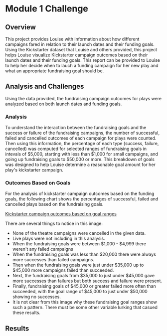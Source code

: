 # Module 1 Challenge

## Overview

This project provides Louise with information about how different campaigns fared in relation to their launch dates and their funding goals. Using the Kickstarter dataset that Louise and others provided, this project helps Louise visualize Kickstarter campaign outcomes based on their launch dates and their funding goals. This report can be provided to Louise to help her decide when to lauch a funding campaign for her new play and what an appropriate fundraising goal should be. 

## Analysis and Challenges

Using the data provided, the fundraising campaign outcomes for plays were analyzed based on both launch dates and funding goals. 

### Analysis
To understand the interaction between the fundraising goals and the success or failure of the fundraising campaigns, the number of successful, failed and cancelled outcomes of each campaign for plays were counted. Then using this information, the percentage of each type (success, failure, cancelled) was computed for selected ranges of fundraising goals in intevals of $5,000, starting with less than $1,000 for small campaigns, and going up fundraising goals to $50,000 or more. This breakdown of goals was designed to help Louise determine a reasonable goal amount for her play's kickstarter campaign. 

### Outcomes Based on Goals
For the analysis of kickstarter campaign outcomes based on the funding goals, the following chart shows the percentages of successful, failed and cancelled plays based on the fundraising goals. 

[Kickstarter campaign outcomes based on goal ranges](resources/Outcomes_vs_Goals.png)

There are several things to notice in this image:

* None of the theatre campaigns were cancelled in the given data.
* Live plays were not including in this analysis.
* When the fundraising goals were between $1,000 - $4,999 there weren't any failed campaigns
* When the fundraising goals was less than $20,000 there were always more successes than failed campaigns. 
* Then when the fundraising goals were just under $35,000 up to $45,000 more campaigns failed than succeeded. 
* Next, the fundraising goals from $35,000 to just under $45,000 gave more successes than failures but both success and failure were present.
* Finally, fundraising goals of $45,000 or greater failed more often than succeeded, with the goal range of $45,000 to just under $50,000 showing no successes.
* It is not clear from this image why these fundraising goal ranges show such a pattern. There must be some other variable lurking that casued these results. 




## Results

